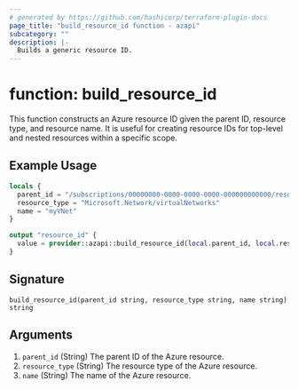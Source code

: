 ```yaml
---
# generated by https://github.com/hashicorp/terraform-plugin-docs
page_title: "build_resource_id function - azapi"
subcategory: ""
description: |-
  Builds a generic resource ID.
---
```


# function: build_resource_id

This function constructs an Azure resource ID given the parent ID, resource type, and resource name. It is useful for creating resource IDs for top-level and nested resources within a specific scope.

## Example Usage

```terraform
locals {
  parent_id = "/subscriptions/00000000-0000-0000-0000-000000000000/resourceGroups/myResourceGroup"
  resource_type = "Microsoft.Network/virtualNetworks"
  name = "myVNet"
}

output "resource_id" {
  value = provider::azapi::build_resource_id(local.parent_id, local.resource_type, local.name)
}
```

## Signature

<!-- signature generated by tfplugindocs -->
```text
build_resource_id(parent_id string, resource_type string, name string) string
```

## Arguments

<!-- arguments generated by tfplugindocs -->
1. `parent_id` (String) The parent ID of the Azure resource.
1. `resource_type` (String) The resource type of the Azure resource.
1. `name` (String) The name of the Azure resource.

